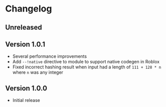 # Changelog

## Unreleased

## Version 1.0.1

- Several performance improvements
- Add `--!native` directive to module to support native codegen in Roblox
- Fixed incorrect hashing result when input had a length of `111 + 128 * n` where `n` was any integer

## Version 1.0.0

- Initial release
